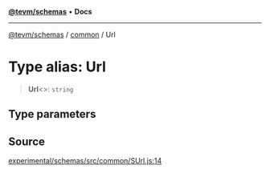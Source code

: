 [**@tevm/schemas**](../../README.md) • **Docs**

***

[@tevm/schemas](../../modules.md) / [common](../README.md) / Url

# Type alias: Url

> **Url**\<\>: `string`

## Type parameters

## Source

[experimental/schemas/src/common/SUrl.js:14](https://github.com/evmts/tevm-monorepo/blob/main/experimental/schemas/src/common/SUrl.js#L14)

